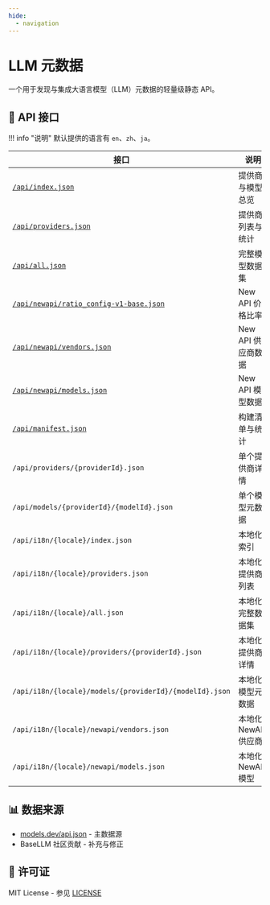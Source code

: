 ```yaml
---
hide:
  - navigation
---
```


# LLM 元数据

一个用于发现与集成大语言模型（LLM）元数据的轻量级静态 API。

## 📡 API 接口

!!! info "说明"
    默认提供的语言有 `en`、`zh`、`ja`。

| 接口                                                                               | 说明                 | 示例                                          |
| ---------------------------------------------------------------------------------- | -------------------- | --------------------------------------------- |
| [`/api/index.json`](../api/index.json)                                             | 提供商与模型总览     | 获取所有提供商与模型的基础信息                |
| [`/api/providers.json`](../api/providers.json)                                     | 提供商列表与统计     | 获取提供商列表以及模型数量统计                |
| [`/api/all.json`](../api/all.json)                                                 | 完整模型数据集       | 获取所有模型的详细信息                        |
| [`/api/newapi/ratio_config-v1-base.json`](../api/newapi/ratio_config-v1-base.json) | New API 价格比率     | New API 系统用于价格计算的比率配置            |
| [`/api/newapi/vendors.json`](../api/newapi/vendors.json)                           | New API 供应商数据   | 适配 New API 系统的供应商数据行               |
| [`/api/newapi/models.json`](../api/newapi/models.json)                             | New API 模型数据     | 适配 New API 系统的模型数据行                 |
| [`/api/manifest.json`](../api/manifest.json)                                       | 构建清单与统计       | 构建信息与数据统计                            |
| `/api/providers/{providerId}.json`                                                 | 单个提供商详情       | 示例：`/api/providers/openai.json`            |
| `/api/models/{providerId}/{modelId}.json`                                          | 单个模型元数据       | 示例：`/api/models/openai/gpt-4.json`         |
| `/api/i18n/{locale}/index.json`                                                    | 本地化索引           | 示例：`/api/i18n/zh/index.json`               |
| `/api/i18n/{locale}/providers.json`                                                | 本地化提供商列表     | 示例：`/api/i18n/ja/providers.json`           |
| `/api/i18n/{locale}/all.json`                                                      | 本地化完整数据集     | 示例：`/api/i18n/zh/all.json`                 |
| `/api/i18n/{locale}/providers/{providerId}.json`                                   | 本地化提供商详情     | 示例：`/api/i18n/zh/providers/openai.json`    |
| `/api/i18n/{locale}/models/{providerId}/{modelId}.json`                            | 本地化模型元数据     | 示例：`/api/i18n/ja/models/openai/gpt-4.json` |
| `/api/i18n/{locale}/newapi/vendors.json`                                           | 本地化 NewAPI 供应商 | 示例：`/api/i18n/zh/newapi/vendors.json`      |
| `/api/i18n/{locale}/newapi/models.json`                                            | 本地化 NewAPI 模型   | 示例：`/api/i18n/ja/newapi/models.json`       |

## 📊 数据来源

- [models.dev/api.json](https://models.dev/api.json) - 主数据源
- BaseLLM 社区贡献 - 补充与修正

## 📄 许可证

MIT License - 参见 [LICENSE](https://github.com/basellm/llm-metadata/blob/main/LICENSE)
